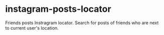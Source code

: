 # instagram-posts-locator
Friends posts Instragram locator. Search for posts of friends who are next to current user's location. 
